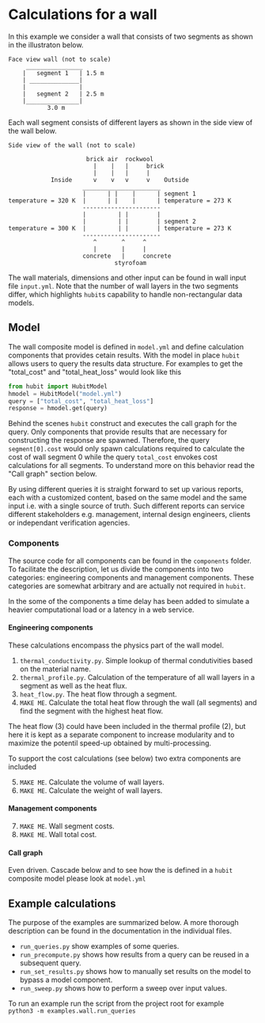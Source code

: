 # Calculations for a wall

In this example we consider a wall that consists of two segments 
as shown in the illustraton below. 

``` 
Face view wall (not to scale)
     ________________
    |   segment 1   | 1.5 m
    | ______________|
    |               | 
    |   segment 2   | 2.5 m
    |_______________|
           3.0 m
```

Each wall segment consists of different layers as shown in the 
side view of the wall below.

```
Side view of the wall (not to scale)

                      brick air  rockwool 
                        |    |   |     brick
                        |    |   |     |
            Inside      v    v   v     v    Outside
                     ______________________
                     |      | |    |      | segment 1
temperature = 320 K  |      | |    |      | temperature = 273 K   
                     ----------------------        
                     |         | |        |      
                     |         | |        | segment 2
temperature = 300 K  |         | |        | temperature = 273 K
                     ----------------------
                        ^       ^     ^ 
                        |       |     |
                     concrete   |     concrete 
                              styrofoam 
```

The wall materials, dimensions and other input can be found in wall input file `input.yml`. 
Note that the number of wall layers in the two segments differ, which highlights `hubit`s capability 
to handle non-rectangular data models.

## Model
The wall composite model is defined in `model.yml` and define calculation components 
that provides cetain results. With the model in place `hubit` allows users to query the 
results data structure. For examples to get the "total_cost" and "total_heat_loss" 
would look like this

```python
from hubit import HubitModel
hmodel = HubitModel("model.yml")
query = ["total_cost", "total_heat_loss"]
response = hmodel.get(query)
```

Behind the scenes `hubit` construct and executes the call graph for the query. Only 
components that provide results that are necessary for constructing the 
response are spawned. Therefore, the query `segment[0].cost` would only spawn calculations
required to calculate the cost of wall segment 0 while the query `total_cost` envokes cost 
calculations for all segments. To understand more on this behavior read the 
"Call graph" section below.

By using different queries it is straight forward to set up various reports, each with 
a customized content, based on the same model and the same input i.e. with a single 
source of truth. Such different reports can service different 
stakeholders e.g. management, internal design engineers, clients or independant 
verification agencies.

### Components
The source code for all components can be found in the `components` folder. 
To facilitate the description, let us divide the components into two categories: 
engineering components and management components. These categories are somewhat 
arbitrary and are actually not required in `hubit`.

In the some of the components a time delay has been added to simulate a 
heavier computational load or a latency in a web service.

#### Engineering components
These calculations encompass the physics part of the wall model.

1. `thermal_conductivity.py`. Simple lookup of thermal condutivities based on the material name.
2. `thermal_profile.py`. Calculation of the temperature of all wall layers in a segment as well as the heat flux. 
3. `heat_flow.py`. The heat flow through a segment.
4. `MAKE ME`. Calculate the total heat flow through the wall (all segments) and find the segment with the highest heat flow. 

The heat flow (3) could have been included in the thermal profile (2), but here
it is kept as a separate component to increase modularity and to maximize the 
potentil speed-up obtained by multi-processing.

To support the cost calculations (see below) two extra components are included

5. `MAKE ME`. Calculate the volume of wall layers. 
6. `MAKE ME`. Calculate the weight of wall layers.

#### Management components

7. `MAKE ME`. Wall segment costs.
8. `MAKE ME`. Wall total cost.


#### Call graph

Even driven. Cascade
 below and to see how the is defined in a 
`hubit` composite model please look at `model.yml`

## Example calculations
The purpose of the examples are summarized below. A more thorough description 
can be found in the documentation in the individual files.

* `run_queries.py` show examples of some queries.
* `run_precompute.py` shows how results from a query can be reused in a subsequent query. 
* `run_set_results.py` shows how to manually set results on the model to bypass a model component.
* `run_sweep.py` shows how to perform a sweep over input values.

To run an example run the script from the project root for example  
`python3 -m examples.wall.run_queries`

